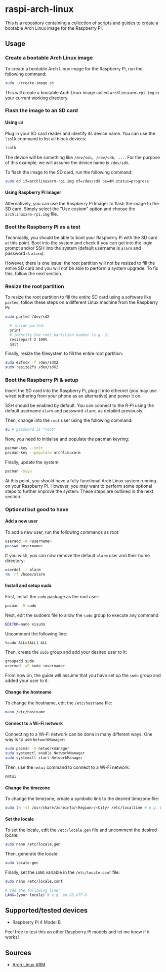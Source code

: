 # raspi-arch-linux

This is a repository containing a collection of scripts and guides to create a bootable Arch Linux image for the Raspberry Pi.

## Usage

### Create a bootable Arch Linux image

To create a bootable Arch Linux image for the Raspberry Pi, run the following command:

```bash
sudo ./create-image.sh
```

This will create a bootable Arch Linux image called `archlinuxarm-rpi.img` in your current working directory.

### Flash the image to an SD card

#### Using `dd`

Plug in your SD card reader and identify its device name. You can use the `lsblk` command to list all block devices:

```bash
lsblk
```

The device will be something like `/dev/sda, /dev/sdb, ...`. For the purpose of this example, we will assume the device name is `/dev/sdX`.

To flash the image to the SD card, run the following command:

```bash
sudo dd if=archlinuxarm-rpi.img of=/dev/sdX bs=4M status=progress
```

#### Using Raspberry Pi Imager

Alternatively, you can use the Raspberry Pi Imager to flash the image to the SD card. Simply select the "Use custom" option and choose the `archlinuxarm-rpi.img` file.

### Boot the Raspberry Pi as a test

Technically, you should be able to boot your Raspberry Pi with the SD card at this point. Boot into the system and check if you can get into the login prompt and/or SSH into the system (default username is `alarm` and password is `alarm`).

However, there is one issue: the root partition will not be resized to fill the entire SD card and you will not be able to perform a system upgrade. To fix this, follow the next section.

### Resize the root partition

To resize the root partition to fill the entire SD card using a software like `parted`, follow these steps on a different Linux machine from the Raspberry Pi:

```bash
sudo parted /dev/sdX

  # inside parted:
  print
  # identify the root partition number (e.g. 2)
  resizepart 2 100%
  quit
```

Finally, resize the filesystem to fill the entire root partition:

```bash
sudo e2fsck -f /dev/sdX2
sudo resize2fs /dev/sdX2
```

### Boot the Raspberry Pi & setup

Insert the SD card into the Raspberry Pi, plug it into ethernet (you may use wired tethering from your phone as an alternative) and power it on.

SSH should be enabled by default. You can connect to the R-Pi using the default username `alarm` and password `alarm`, as detailed previously.

Then, change into the `root` user using the following command:

```bash
su # password is "root"
```

Now, you need to initialise and populate the pacman keyring:

```bash
pacman-key --init
pacman-key --populate archlinuxarm
```

Finally, update the system:

```bash
pacman -Syyu
```

At this point, you should have a fully functional Arch Linux system running on your Raspberry Pi. However, you may want to perform some optional steps to further improve the system. These steps are outlined in the next section.

### Optional but good to have

#### Add a new user

To add a new user, run the following commands as root:

```bash
useradd -m <username>
passwd <username>
```

If you wish, you can now remove the default `alarm` user and their home directory:

```bash
userdel -r alarm
rm -rf /home/alarm
```

#### Install and setup sudo

First, install the `sudo` package as the root user:

```bash
pacman -S sudo
```

Next, edit the sudoers file to allow the `sudo` group to execute any command:

```bash
EDITOR=nano visudo
```

Uncomment the following line:

```bash
%sudo ALL=(ALL) ALL
```

Then, create the `sudo` group and add your desired user to it:
```bash
groupadd sudo
usermod -aG sudo <username>
```

From now on, the guide will assume that you have set up the `sudo` group and added your user to it.

#### Change the hostname

To change the hostname, edit the `/etc/hostname` file:

```bash
nano /etc/hostname
```

#### Connect to a Wi-Fi network

Connecting to a Wi-Fi network can be done in many different ways. One way is to use `NetworkManager`:

```bash
sudo pacman -S networkmanager
sudo systemctl enable NetworkManager
sudo systemctl start NetworkManager
```

Then, use the `nmtui` command to connect to a Wi-Fi network:

```bash
nmtui
```

#### Change the timezone

To change the timezone, create a symbolic link to the desired timezone file:

```bash
sudo ln -sf /usr/share/zoneinfo/<Region>/<City> /etc/localtime # e.g. Europe/Warsaw
```

#### Set the locale

To set the locale, edit the `/etc/locale.gen` file and uncomment the desired locale:

```bash
sudo nano /etc/locale.gen
```

Then, generate the locale:

```bash
sudo locale-gen
```

Finally, set the `LANG` variable in the `/etc/locale.conf` file:

```bash
sudo nano /etc/locale.conf

# add the following line:
LANG=(your locale) # e.g. en_GB.UTF-8
```

## Supported/tested devices

- Raspberry Pi 4 Model B

Feel free to test this on other Raspberry Pi models and let me know if it works!

## Sources

- [Arch Linux ARM](https://archlinuxarm.org/platforms/armv8/broadcom/raspberry-pi-4)
